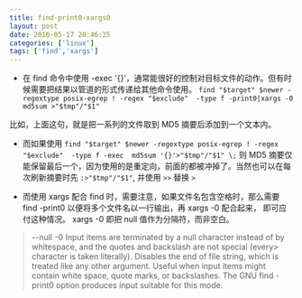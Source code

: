 ```yaml
---
title: find-print0-xargs0
layout: post
date: 2016-05-17 20:46:25
categories: ['linux']
tags: ['find','xargs']
---
```


- 在 find 命令中使用 -exec '{}'，通常能很好的控制对目标文件的动作。但有时候需要把结果以管道的形式传递给其他命令使用。
    `find "$target" $newer -regextype posix-egrep ! -regex "$exclude"  -type f -print0|xargs -0 md5sum >"$tmp"/"$1"`

比如，上面这句，就是把一系列的文件取到 MD5 摘要后添加到一个文本内。
- 而如果使用
    `find "$target" $newer -regextype posix-egrep ! -regex "$exclude"  -type f -exec  md5sum '{}'>"$tmp"/"$1" \;`
则 MD5 摘要仅能保留最后一个，因为使用的是重定向，前面的都被冲掉了。当然也可以在每次刷新摘要时先 `:>"$tmp"/"$1"`, 并使用 `>>` 替换 `>`

- 而使用 xargs 配合 find 时，需要注意，如果文件名包含空格时，那么需要 find -print0 以便将多个文件名以一行输出，再 xargs -0 配合起来，
即可应付这种情况。
 xargs -0 即把 null 值作为分隔符，而非空白。

> --null
> -0
> Input  items  are terminated by a null character instead of by whitespace, and the quotes and backslash are not special (every> character is taken literally).  Disables the end of file string, which is treated like any other argument.  Useful when  input
> items  might  contain  white space, quote marks, or backslashes.  The GNU find -print0 option produces input suitable for this
> mode.
